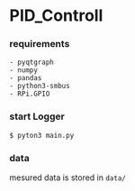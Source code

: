 # PID_Controll

### requirements
```
- pyqtgraph
- numpy
- pandas
- python3-smbus
- RPi.GPIO
```

### start Logger
```
$ pyton3 main.py
```

### data

mesured data is stored in `data/`

